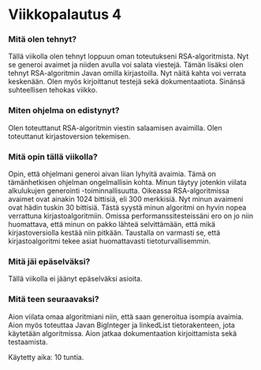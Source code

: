 # Viikkopalautus 4

### Mitä olen tehnyt?

Tällä viikolla olen tehnyt loppuun oman toteutukseni RSA-algoritmista. Nyt se generoi avaimet ja niiden avulla voi salata viestejä. Tämän lisäksi olen tehnyt
RSA-algoritmin Javan omilla kirjastoilla. Nyt näitä kahta voi verrata keskenään. Olen myös kirjoittanut testejä sekä dokumentaatiota. Sinänsä suhteellisen tehokas viikko.

### Miten ohjelma on edistynyt?

Olen toteuttanut RSA-algoritmin viestin salaamisen avaimilla. Olen toteuttanut kirjastoversion tekemisen. 

### Mitä opin tällä viikolla?

Opin, että ohjelmani generoi aivan liian lyhyitä avaimia. Tämä on tämänhetkisen ohjelman ongelmallisin kohta. Minun täytyy jotenkin viilata
alkulukujen generointi -toiminnallisuutta. Oikeassa RSA-algoritmissa avaimet ovat ainakin 1024 bittisiä, eli 300 merkkisiä. Nyt minun avaimeni ovat 
hädin tuskin 30 bittisiä. Tästä syystä minun algoritmi on hyvin nopea verrattuna kirjastoalgoritmiin. Omissa performanssitesteissäni ero on jo niin huomattava, että minun on pakko lähteä selvittämään, että mikä kirjastoversiolla kestää niin pitkään. Taustalla on varmasti se, että kirjastoalgoritmi tekee asiat huomattavasti tietoturvallisemmin. 

### Mitä jäi epäselväksi?

Tällä viikolla ei jäänyt epäselväksi asioita.

### Mitä teen seuraavaksi?

Aion viilata omaa algoritmiani niin, että saan generoitua isompia avaimia. Aion myös toteuttaa Javan BigInteger ja linkedList tietorakenteen, jota käytetään algoritmissa. Aion jatkaa dokumentaation kirjoittamista sekä testaamista.


Käytetty aika: 10 tuntia. 
